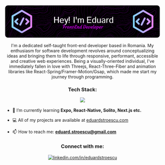 ![Header](./github-header-image.png)

<p align="center">I'm a dedicated self-taught front-end developer based in Romania. My enthusiasm for software development revolves around conceptualizing ideas and bringing them to life through responsive, performant, accessible and creative web experiences. Being a visually-oriented individual, I've immediately fallen in love with Threejs, React-Three-Fiber and animation libraries like React-Spring/Framer-Motion/Gsap, which made me start my journey through programming.</p>

<h3 align="center">Tech Stack:</h3>
<p align="center">
  <a href="https://skillicons.dev">
    <img src="https://skillicons.dev/icons?i=html,css,javascript,typescript,css,react,nextjs,threejs,tailwind,sass,nodejs,supabase,mongodb,redux,graphql,cypress,vitest,jest,docker,git,figma,blender,photoshop" />
  </a>
</p>

- 🌱 I’m currently learning **Expo, React-Native, Solito, Next.js etc.**

- 💻 All of my projects are available at [eduardstroescu.com](https://www.eduardstroescu.com)

- 📫 How to reach me: **eduard.stroescu@gmail.com**

<h3 align="center">Connect with me:</h3>
<p align="center">
<a href="https://linkedin.com/in/eduardstroescu" target="_blank"><img align="center" src="https://raw.githubusercontent.com/rahuldkjain/github-profile-readme-generator/master/src/images/icons/Social/linked-in-alt.svg" alt="linkedin.com/in/eduardstroescu" height="30" width="40" /></a>
</p>
